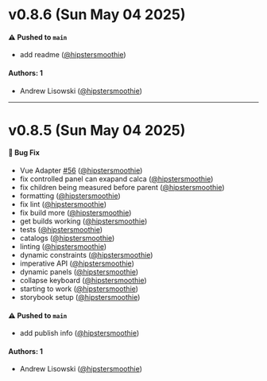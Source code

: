 # v0.8.6 (Sun May 04 2025)

#### ⚠️ Pushed to `main`

- add readme ([@hipstersmoothie](https://github.com/hipstersmoothie))

#### Authors: 1

- Andrew Lisowski ([@hipstersmoothie](https://github.com/hipstersmoothie))

---

# v0.8.5 (Sun May 04 2025)

#### 🐛 Bug Fix

- Vue Adapter [#56](https://github.com/hipstersmoothie/window-splitter/pull/56) ([@hipstersmoothie](https://github.com/hipstersmoothie))
- fix controlled panel can exapand calca ([@hipstersmoothie](https://github.com/hipstersmoothie))
- fix children being measured before parent ([@hipstersmoothie](https://github.com/hipstersmoothie))
- formatting ([@hipstersmoothie](https://github.com/hipstersmoothie))
- fix lint ([@hipstersmoothie](https://github.com/hipstersmoothie))
- fix build more ([@hipstersmoothie](https://github.com/hipstersmoothie))
- get builds working ([@hipstersmoothie](https://github.com/hipstersmoothie))
- tests ([@hipstersmoothie](https://github.com/hipstersmoothie))
- catalogs ([@hipstersmoothie](https://github.com/hipstersmoothie))
- linting ([@hipstersmoothie](https://github.com/hipstersmoothie))
- dynamic constraints ([@hipstersmoothie](https://github.com/hipstersmoothie))
- imperative API ([@hipstersmoothie](https://github.com/hipstersmoothie))
- dynamic panels ([@hipstersmoothie](https://github.com/hipstersmoothie))
- collapse keyboard ([@hipstersmoothie](https://github.com/hipstersmoothie))
- starting to work ([@hipstersmoothie](https://github.com/hipstersmoothie))
- storybook setup ([@hipstersmoothie](https://github.com/hipstersmoothie))

#### ⚠️ Pushed to `main`

- add publish info ([@hipstersmoothie](https://github.com/hipstersmoothie))

#### Authors: 1

- Andrew Lisowski ([@hipstersmoothie](https://github.com/hipstersmoothie))

